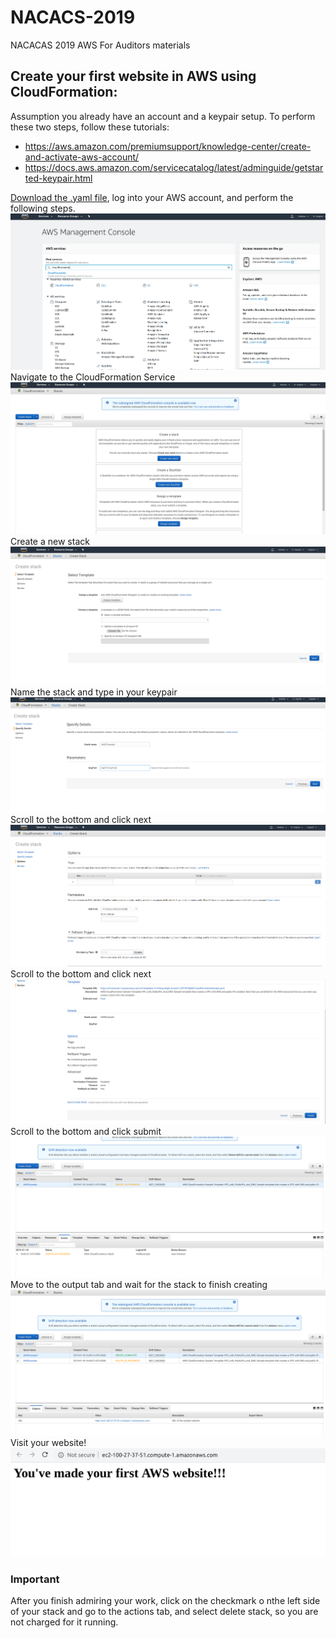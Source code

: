 # NACACS-2019
NACACAS 2019 AWS For Auditors materials


## Create your first website in AWS using CloudFormation:
Assumption you already have an account and a keypair setup. To perform these two steps, follow these tutorials:
* https://aws.amazon.com/premiumsupport/knowledge-center/create-and-activate-aws-account/
* https://docs.aws.amazon.com/servicecatalog/latest/adminguide/getstarted-keypair.html

[Download the .yaml file](https://github.com/aclarkData/NACACS-2019/blob/master/CloudFormationSample.yaml), log into your AWS account, and perform the following steps.
![AWSHome](/images/1.png)
Navigate to the CloudFormation Service
![2](/images/2.png)
Create a new stack
![3](/images/3.png)
Name the stack and type in your keypair
![4](/images/4.png)
Scroll to the bottom and click next
![5](/images/5.png)
Scroll to the bottom and click next
![6](/images/6.png)
Scroll to the bottom and click submit
![7](/images/7.png)
Move to the output tab and wait for the stack to finish creating
![8](/images/8.png)
Visit your website!
![10](/images/10.png)
### Important
After you finish admiring your work, click on the checkmark o nthe left side of your stack and go to the actions tab, and select delete stack, so you are not charged for it running. 
